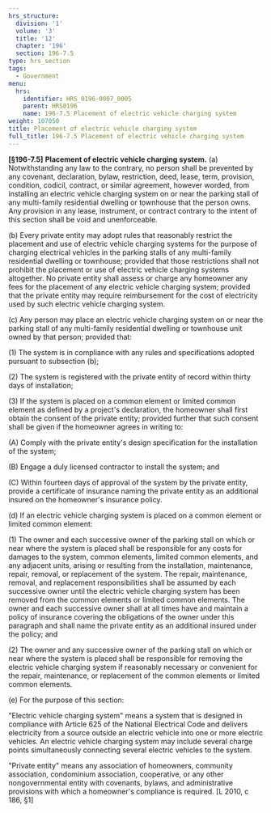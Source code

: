 ```yaml
---
hrs_structure:
  division: '1'
  volume: '3'
  title: '12'
  chapter: '196'
  section: 196-7.5
type: hrs_section
tags:
  - Government
menu:
  hrs:
    identifier: HRS_0196-0007_0005
    parent: HRS0196
    name: 196-7.5 Placement of electric vehicle charging system
weight: 107050
title: Placement of electric vehicle charging system
full_title: 196-7.5 Placement of electric vehicle charging system
---
```

**[§196-7.5]** **Placement of electric vehicle charging system.** (a) Notwithstanding any law to the contrary, no person shall be prevented by any covenant, declaration, bylaw, restriction, deed, lease, term, provision, condition, codicil, contract, or similar agreement, however worded, from installing an electric vehicle charging system on or near the parking stall of any multi-family residential dwelling or townhouse that the person owns. Any provision in any lease, instrument, or contract contrary to the intent of this section shall be void and unenforceable.

(b) Every private entity may adopt rules that reasonably restrict the placement and use of electric vehicle charging systems for the purpose of charging electrical vehicles in the parking stalls of any multi-family residential dwelling or townhouse; provided that those restrictions shall not prohibit the placement or use of electric vehicle charging systems altogether. No private entity shall assess or charge any homeowner any fees for the placement of any electric vehicle charging system; provided that the private entity may require reimbursement for the cost of electricity used by such electric vehicle charging system.

(c) Any person may place an electric vehicle charging system on or near the parking stall of any multi-family residential dwelling or townhouse unit owned by that person; provided that:

(1) The system is in compliance with any rules and specifications adopted pursuant to subsection (b);

(2) The system is registered with the private entity of record within thirty days of installation;

(3) If the system is placed on a common element or limited common element as defined by a project's declaration, the homeowner shall first obtain the consent of the private entity; provided further that such consent shall be given if the homeowner agrees in writing to:

(A) Comply with the private entity's design specification for the installation of the system;

(B) Engage a duly licensed contractor to install the system; and

(C) Within fourteen days of approval of the system by the private entity, provide a certificate of insurance naming the private entity as an additional insured on the homeowner's insurance policy.

(d) If an electric vehicle charging system is placed on a common element or limited common element:

(1) The owner and each successive owner of the parking stall on which or near where the system is placed shall be responsible for any costs for damages to the system, common elements, limited common elements, and any adjacent units, arising or resulting from the installation, maintenance, repair, removal, or replacement of the system. The repair, maintenance, removal, and replacement responsibilities shall be assumed by each successive owner until the electric vehicle charging system has been removed from the common elements or limited common elements. The owner and each successive owner shall at all times have and maintain a policy of insurance covering the obligations of the owner under this paragraph and shall name the private entity as an additional insured under the policy; and

(2) The owner and any successive owner of the parking stall on which or near where the system is placed shall be responsible for removing the electric vehicle charging system if reasonably necessary or convenient for the repair, maintenance, or replacement of the common elements or limited common elements.

(e) For the purpose of this section:

"Electric vehicle charging system" means a system that is designed in compliance with Article 625 of the National Electrical Code and delivers electricity from a source outside an electric vehicle into one or more electric vehicles. An electric vehicle charging system may include several charge points simultaneously connecting several electric vehicles to the system.

"Private entity" means any association of homeowners, community association, condominium association, cooperative, or any other nongovernmental entity with covenants, bylaws, and administrative provisions with which a homeowner's compliance is required. [L 2010, c 186, §1]